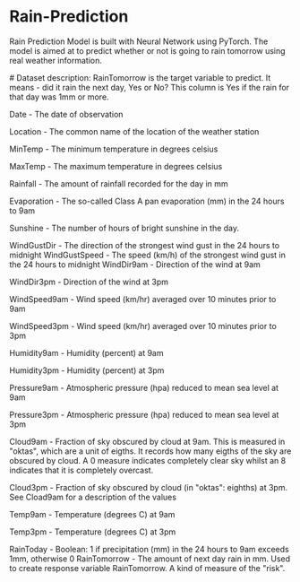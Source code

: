 # Rain-Prediction

Rain Prediction Model is built with  Neural Network using PyTorch. The model is aimed at to predict whether or not is going to rain tomorrow using real weather information.

# Dataset description: 
RainTomorrow is the target variable to predict. It means - did it rain the next day, Yes or No? This column is Yes if the rain for that day was 1mm or more.

Date - The date of observation

Location - The common name of the location of the weather station

MinTemp - The minimum temperature in degrees celsius

MaxTemp - The maximum temperature in degrees celsius

Rainfall - The amount of rainfall recorded for the day in mm

Evaporation - The so-called Class A pan evaporation (mm) in the 24 hours to 9am

Sunshine - The number of hours of bright sunshine in the day.

WindGustDir - The direction of the strongest wind gust in the 24 hours to midnight WindGustSpeed - The speed (km/h) of the strongest wind gust in the 24 hours to midnight WindDir9am - Direction of the wind at 9am

WindDir3pm - Direction of the wind at 3pm

WindSpeed9am - Wind speed (km/hr) averaged over 10 minutes prior to 9am

WindSpeed3pm - Wind speed (km/hr) averaged over 10 minutes prior to 3pm

Humidity9am - Humidity (percent) at 9am

Humidity3pm - Humidity (percent) at 3pm

Pressure9am - Atmospheric pressure (hpa) reduced to mean sea level at 9am

Pressure3pm - Atmospheric pressure (hpa) reduced to mean sea level at 3pm

Cloud9am - Fraction of sky obscured by cloud at 9am. This is measured in "oktas", which are a unit of eigths. It records how many eigths of the sky are obscured by cloud. A 0 measure indicates completely clear sky whilst an 8 indicates that it is completely overcast.

Cloud3pm - Fraction of sky obscured by cloud (in "oktas": eighths) at 3pm. See Cload9am for a description of the values

Temp9am - Temperature (degrees C) at 9am

Temp3pm - Temperature (degrees C) at 3pm

RainToday - Boolean: 1 if precipitation (mm) in the 24 hours to 9am exceeds 1mm, otherwise 0 RainTomorrow - The amount of next day rain in mm. Used to create response variable RainTomorrow. A kind of measure of the "risk".
